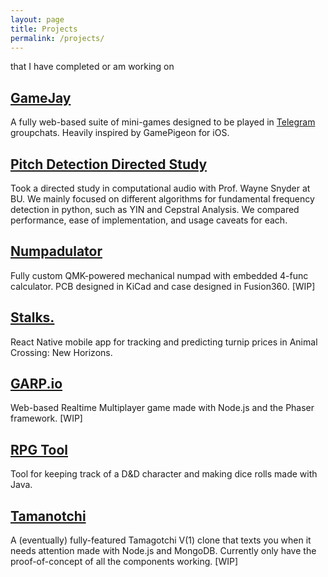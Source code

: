 ```yaml
---
layout: page
title: Projects
permalink: /projects/
---
```

that I have completed or am working on

## [GameJay](https://github.com/gabeklavans/gamejay-bot)
A fully web-based suite of mini-games designed to be played in [Telegram](https://telegram.org/) groupchats. Heavily inspired by GamePigeon for iOS.

## [Pitch Detection Directed Study](https://github.com/gabeklavans/computational-audio)
Took a directed study in computational audio with Prof. Wayne Snyder at BU. We mainly focused on different algorithms for fundamental frequency detection in python, such as YIN and Cepstral Analysis. We compared performance, ease of implementation, and usage caveats for each.

## [Numpadulator](https://github.com/gabeklavans/Numpadulator)
Fully custom QMK-powered mechanical numpad with embedded 4-func calculator. PCB designed in KiCad and case designed in Fusion360. \[WIP\]

## [Stalks.](https://github.com/gabeklavans/stalks-app "STALKS!") 
React Native mobile app for tracking and predicting turnip prices in Animal Crossing: New Horizons.

## [GARP.io](https://github.com/tsbraun1891/GARP.io "GARP.io")  
Web-based Realtime Multiplayer game made with Node.js  and the Phaser framework. \[WIP\]

## [RPG Tool](https://github.com/tsbraun1891/RPG-Tool "RPG Tool")  
Tool for keeping track of a D&D character and making dice rolls made with Java.

## [Tamanotchi](https://github.com/gabeklavans/Tamanotchi "Tama GOT ya")  
A (eventually) fully-featured Tamagotchi V(1) clone that texts you when it needs attention made with Node.js and MongoDB. Currently only have the proof-of-concept of all the components working. \[WIP\]
